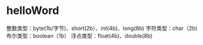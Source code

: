 # helloWord

整数类型：byte(1b/字节)、short(2b）、int(4b)、long(8b)
字符类型：char（2b)
布尔类型：boolean（1b）
浮点类型：float(4b)、double(8b)

